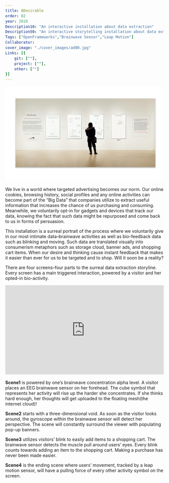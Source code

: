 ```yaml
---
title: ADesirable
order: 02
year: 2018
Description10: "An interactive installation about data extraction"
Description50: "An interactive storytelling installation about data extraction using brainwave and other biofeedback data"
Tags: ["OpenFrameworks","Brainwave Sensor","Leap Motion"]
Collaborator:
cover_image: "./cover_images/ad00.jpg"
Links: [{
    git: [""],
    project: [""],
    other: [""]
}]
---
```


![cover](./cover_images/ad00.jpg)

We live in a world where targeted advertising becomes our norm. Our online cookies, browsing history, social profiles and any online activities can become part of the “Big Data” that companies utilize to extract useful information that increases the chance of us purchasing and consuming. Meanwhile, we voluntarily opt-in for gadgets and devices that track our data, knowing the fact that such data might be repurposed and come back to us in forms of persuasion. 

This installation is a surreal portrait of the process where we voluntarily give in our most intimate data–brainwave activities as well as bio-feedback data such as blinking and moving. Such data are translated visually into consumerism metaphors such as storage cloud, banner ads, and shopping cart items. When our desire and thinking cause instant feedback that makes it easier than ever for us to be targeted and to shop. Will it soon be a reality?

There are four screens–four parts to the surreal data extraction storyline. Every screen has a main triggered interaction, powered by a visitor and her opted-in bio-activity. 

<div style="padding-top: 56.25%; position: relative; overflow: hidden;"><iframe frameborder="0" allowfullscreen="" scrolling="no" allow="autoplay;fullscreen" src="https://onelineplayer.com/player.html?autoplay=true&autopause=false&muted=true&loop=true&url=https%3A%2F%2Fwww.dropbox.com%2Fs%2Fjsf7ygxhugmhkyv%2Fadesirable_render.mp4%3Fraw%3D1&poster=&time=false&progressBar=false&overlay=false&muteButton=false&fullscreenButton=false&style=light&quality=auto&playButton=false" style="position: absolute; height: 100%; width: 100%; left: 0px; top: 0px;"></iframe></div>

<br>
<b>Scene1</b> is powered by one’s brainwave concentration alpha level. A visitor places an EEG brainwave sensor on her forehead. The cube symbol that represents her activity will rise up the harder she concentrates. If she thinks hard enough, her thoughts will get uploaded to the floating mesh(the internet cloud)!

<b>Scene2</b> starts with a three-dimensional void. As soon as the visitor looks around, the gyroscope within the brainwave sensor will detect her perspective. The scene will constantly surround the viewer with populating pop-up banners.

<b>Scene3</b> utilizes visitors’ blink to easily add items to a shopping cart. The brainwave sensor detects the muscle pull around users’ eyes. Every blink counts towards adding an item to the shopping cart. Making a purchase has never been made easier.


<b>Scene4</b> is the ending scene where users’ movement, tracked by a leap motion sensor, will have a pulling force of every other activity symbol on the screen. 
